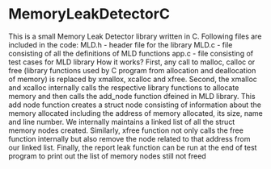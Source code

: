 # MemoryLeakDetectorC

This is a small Memory Leak Detector library written in C. 
Following files are included in the code:
MLD.h - header file for the library
MLD.c - file consisting of all the definitions of MLD functions
app.c - file consisting of test cases for MLD library
How it works? 
First, any call to malloc, calloc or free (library functions used by C program from allocation and deallocation of memory) is replaced by xmallox, xcalloc and xfree.
Second, the xmalloc and xcalloc internally calls the respective library functions to allocate memory and then calls the add_node function dfeined in MLD library. This add node function creates a struct node consisting of information about the memory allocated including the address of memory allocated, its size, name and line number. We internally maintains a linked list of all the struct memory nodes created. 
Similarly, xfree function not only calls the free function internally but also remove the node  related to that address from our linked list.
Finally, the report leak function can be run at the end of test program to print out the list of memory nodes still not freed

